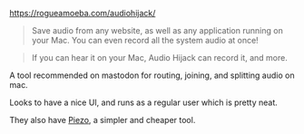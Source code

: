 https://rogueamoeba.com/audiohijack/

> Save audio from any website, as well as any application running on your Mac. You can even record all the system audio at once!

> If you can hear it on your Mac, Audio Hijack can record it, and more.

A tool recommended on mastodon for routing, joining, and splitting audio on mac.

Looks to have a nice UI, and runs as a regular user which is pretty neat.

They also have [Piezo](https://rogueamoeba.com/piezo/), a simpler and cheaper tool.
